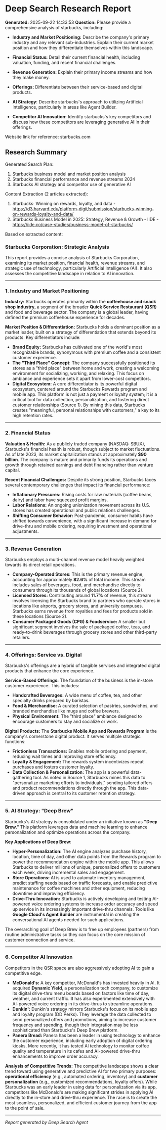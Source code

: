 # Deep Search Research Report

**Generated:** 2025-09-22 14:33:53
**Question:** Please provide a comprehensive analysis of starbucks, including:

* **Industry and Market Positioning:** Describe the company's primary industry and any relevant sub-industries. Explain their current market position and how they differentiate themselves within this landscape.

* **Financial Status:** Detail their current financial health, including valuation, funding, and recent financial challenges.

* **Revenue Generation:** Explain their primary income streams and how they make money.

* **Offerings:** Differentiate between their service-based and digital products.

* **AI Strategy:** Describe starbucks's approach to utilizing Artificial Intelligence, particularly in areas like Agent Builder.

* **Competitor AI Innovation:** Identify starbucks's key competitors and discuss how these competitors are leveraging generative AI in their offerings.

Website link for reference: starbucks.com

## Research Summary


Generated Search Plan:
1. Starbucks business model and market position analysis
2. Starbucks financial performance and revenue streams 2024
3. Starbucks AI strategy and competitor use of generative AI

Content Extraction (2 articles extracted):
1. Starbucks: Winning on rewards, loyalty, and data - https://d3.harvard.edu/platform-digit/submission/starbucks-winning-on-rewards-loyalty-and-data/
2. Starbucks Business Model in 2025: Strategy, Revenue & Growth - IIDE - https://iide.co/case-studies/business-model-of-starbucks/

Based on extracted content:
### **Starbucks Corporation: Strategic Analysis**

This report provides a concise analysis of Starbucks Corporation, examining its market position, financial health, revenue streams, and strategic use of technology, particularly Artificial Intelligence (AI). It also assesses the competitive landscape in relation to AI innovation.

---

### **1. Industry and Market Positioning**

**Industry:**
Starbucks operates primarily within the **coffeehouse and snack shop industry**, a segment of the broader **Quick Service Restaurant (QSR)** and food and beverage sector. The company is a global leader, having defined the premium coffeehouse experience for decades.

**Market Position & Differentiation:**
Starbucks holds a dominant position as a market leader, built on a strategy of differentiation that extends beyond its products. Key differentiators include:

*   **Brand Equity:** Starbucks has cultivated one of the world's most recognizable brands, synonymous with premium coffee and a consistent customer experience.
*   **The "Third Place" Concept:** The company successfully positioned its stores as a "third place" between home and work, creating a welcoming environment for socializing, working, and relaxing. This focus on ambiance and experience sets it apart from lower-cost competitors.
*   **Digital Ecosystem:** A core differentiator is its powerful digital ecosystem, centered around the Starbucks Rewards program and mobile app. This platform is not just a payment or loyalty system; it is a critical tool for data collection, personalization, and fostering direct customer relationships (Source 1). By mining this data, Starbucks creates "meaningful, personal relationships with customers," a key to its high retention rates.

---

### **2. Financial Status**

**Valuation & Health:**
As a publicly traded company (NASDAQ: SBUX), Starbucks's financial health is robust, though subject to market fluctuations. As of late 2023, its market capitalization stands at approximately **$90 billion**. The company is mature and primarily funds its operations and growth through retained earnings and debt financing rather than venture capital.

**Recent Financial Challenges:**
Despite its strong position, Starbucks faces several contemporary challenges that impact its financial performance:

*   **Inflationary Pressures:** Rising costs for raw materials (coffee beans, dairy) and labor have squeezed profit margins.
*   **Labor Relations:** An ongoing unionization movement across its U.S. stores has created operational and public relations challenges.
*   **Shifting Consumer Behavior:** Post-pandemic, consumer habits have shifted towards convenience, with a significant increase in demand for drive-thru and mobile ordering, requiring investment and operational adjustments.

---

### **3. Revenue Generation**

Starbucks employs a multi-channel revenue model heavily weighted towards its direct retail operations.

*   **Company-Operated Stores:** This is the primary revenue engine, accounting for approximately **82.6%** of total income. This stream includes sales of beverages, food, and merchandise directly to consumers through its thousands of global locations (Source 2).
*   **Licensed Stores:** Contributing around **11.7%** of revenue, this stream involves licensing the Starbucks brand to partners who operate stores in locations like airports, grocery stores, and university campuses. Starbucks earns revenue from royalties and fees for products sold in these locations (Source 2).
*   **Consumer Packaged Goods (CPG) & Foodservice:** A smaller but significant segment involves the sale of packaged coffee, teas, and ready-to-drink beverages through grocery stores and other third-party retailers.

---

### **4. Offerings: Service vs. Digital**

Starbucks's offerings are a hybrid of tangible services and integrated digital products that enhance the core experience.

**Service-Based Offerings:**
The foundation of the business is the in-store customer experience. This includes:
*   **Handcrafted Beverages:** A wide menu of coffee, tea, and other specialty drinks prepared by baristas.
*   **Food & Merchandise:** A curated selection of pastries, sandwiches, and branded merchandise like mugs and coffee brewers.
*   **Physical Environment:** The "third place" ambiance designed to encourage customers to stay and socialize or work.

**Digital Products:**
The **Starbucks Mobile App and Rewards Program** is the company's cornerstone digital product. It serves multiple strategic functions:
*   **Frictionless Transactions:** Enables mobile ordering and payment, reducing wait times and improving store efficiency.
*   **Loyalty & Engagement:** The rewards system incentivizes repeat purchases and fosters customer loyalty.
*   **Data Collection & Personalization:** The app is a powerful data-gathering tool. As noted in Source 1, Starbucks mines this data to "personalize marketing efforts to individuals," sending tailored offers and product recommendations directly through the app. This data-driven approach is central to its customer retention strategy.

---

### **5. AI Strategy: "Deep Brew"**

Starbucks's AI strategy is consolidated under an initiative known as **"Deep Brew."** This platform leverages data and machine learning to enhance personalization and optimize operations across the company.

**Key Applications of Deep Brew:**
*   **Hyper-Personalization:** The AI engine analyzes purchase history, location, time of day, and other data points from the Rewards program to power the recommendation engine within the mobile app. This allows Starbucks to deliver millions of unique, personalized offers to customers each week, driving incremental sales and engagement.
*   **Store Operations:** AI is used to automate inventory management, predict staffing needs based on traffic forecasts, and enable predictive maintenance for coffee machines and other equipment, reducing downtime and improving efficiency.
*   **Drive-Thru Innovation:** Starbucks is actively developing and testing AI-powered voice ordering systems to increase order accuracy and speed up service in its increasingly important drive-thru channels. Tools like **Google Cloud's Agent Builder** are instrumental in creating the conversational AI agents needed for such applications.

The overarching goal of Deep Brew is to free up employees (partners) from routine administrative tasks so they can focus on the core mission of customer connection and service.

---

### **6. Competitor AI Innovation**

Competitors in the QSR space are also aggressively adopting AI to gain a competitive edge.

*   **McDonald's:** A key competitor, McDonald's has invested heavily in AI. It acquired **Dynamic Yield**, a personalization tech company, to customize its digital drive-thru menu boards based on factors like time of day, weather, and current traffic. It has also experimented extensively with AI-powered voice ordering in its drive-thrus to streamline operations.
*   **Dunkin':** Dunkin's strategy mirrors Starbucks's focus on its mobile app and loyalty program (DD Perks). They leverage the data collected to send personalized offers and promotions, aiming to increase customer frequency and spending, though their integration may be less sophisticated than Starbucks's Deep Brew platform.
*   **Panera Bread:** Panera has been a leader in using technology to enhance the customer experience, including early adoption of digital ordering kiosks. More recently, it has tested AI technology to monitor coffee quality and temperature in its cafes and AI-powered drive-thru enhancements to improve order accuracy.

**Analysis of Competitive Trends:**
The competitive landscape shows a clear trend toward using generative and predictive AI for two primary purposes: **operational efficiency** (e.g., automated ordering, inventory) and **customer personalization** (e.g., customized recommendations, loyalty offers). While Starbucks was an early leader in using data for personalization via its app, competitors like McDonald's are making significant strides in applying AI directly to the in-store and drive-thru experience. The race is to create the most seamless, personalized, and efficient customer journey from the app to the point of sale.

---
*Report generated by Deep Search Agent*
